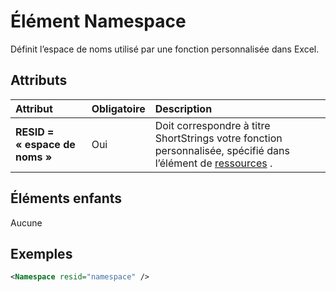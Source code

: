 # <a name="namespace-element"></a>Élément Namespace

Définit l’espace de noms utilisé par une fonction personnalisée dans Excel.

## <a name="attributes"></a>Attributs

|  Attribut  |  Obligatoire  |  Description  |
|:-----|:-----|:-----|
|  **RESID = « espace de noms »**  |  Oui  | Doit correspondre à titre ShortStrings votre fonction personnalisée, spécifié dans l’élément de [ressources](resources.md) . |

## <a name="child-elements"></a>Éléments enfants

Aucune

## <a name="example"></a>Exemples

```xml
<Namespace resid="namespace" />
```
